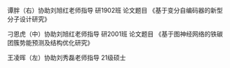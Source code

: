 谭胖（右）协助刘旭红老师指导 研1902班 论文题目 《基于变分自编码器的新型分子设计研究》

刁恩虎（中）协助刘旭红老师指导 研2001班 论文题目 《基于图神经网络的铁碳团簇势能预测及结构优化研究》 

王凌晖（左）协助刘秀磊老师指导 21级硕士